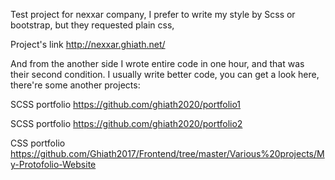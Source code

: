 Test project for nexxar company, I prefer to write my style by Scss or bootstrap, but they requested plain css, 

Project's link
http://nexxar.ghiath.net/

And from the another side I wrote entire code in one hour, and that was their second condition. 
I usually write better code, you can get a look here, there're some another projects: 

SCSS portfolio
https://github.com/ghiath2020/portfolio1

SCSS portfolio
https://github.com/ghiath2020/portfolio2

CSS portfolio
https://github.com/Ghiath2017/Frontend/tree/master/Various%20projects/My-Protofolio-Website


